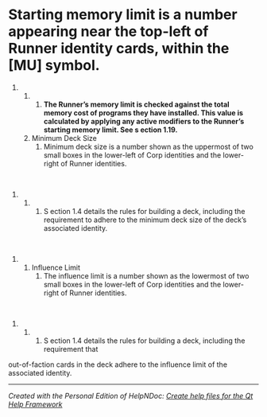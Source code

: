# Starting memory limit is a number appearing near the top-left of Runner identity cards, within the [MU] symbol.

1. &nbsp;
   1. &nbsp;
      1. **The Runner’s memory limit is checked against the total memory cost of programs they have installed. This value is calculated by applying any active modifiers to the Runner’s starting memory limit. See s ection 1.19.**
   1. Minimum Deck Size
      1. Minimum deck size is a number shown as the uppermost of two small boxes in the lower-left of Corp identities and the lower-right of Runner identities.

&nbsp;

1. &nbsp;
   1. &nbsp;
      1. S ection 1.4 details the rules for building a deck, including the requirement to adhere to the minimum deck size of the deck’s associated identity.

&nbsp;

1. &nbsp;
   1. Influence Limit
      1. The influence limit is a number shown as the lowermost of two small boxes in the lower-left of Corp identities and the lower-right of Runner identities.

&nbsp;

1. &nbsp;
   1. &nbsp;
      1. S ection 1.4 details the rules for building a deck, including the requirement that

out-of-faction cards in the deck adhere to the influence limit of the associated identity.


***
_Created with the Personal Edition of HelpNDoc: [Create help files for the Qt Help Framework](<https://www.helpndoc.com/feature-tour/create-help-files-for-the-qt-help-framework>)_
